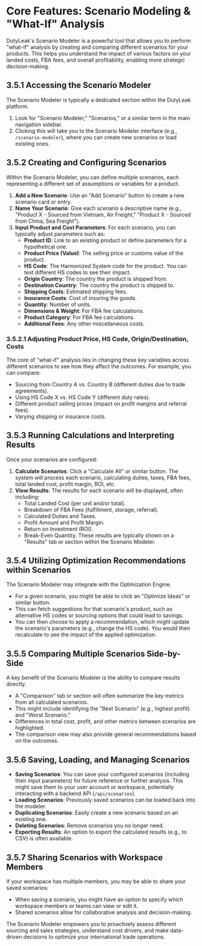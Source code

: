 # Core Features: Scenario Modeling & "What-If" Analysis

DutyLeak's Scenario Modeler is a powerful tool that allows you to perform "what-if" analysis by creating and comparing different scenarios for your products. This helps you understand the impact of various factors on your landed costs, FBA fees, and overall profitability, enabling more strategic decision-making.

## 3.5.1 Accessing the Scenario Modeler

The Scenario Modeler is typically a dedicated section within the DutyLeak platform.
1.  Look for "Scenario Modeler," "Scenarios," or a similar term in the main navigation sidebar.
2.  Clicking this will take you to the Scenario Modeler interface (e.g., `/scenario-modeler`), where you can create new scenarios or load existing ones.

## 3.5.2 Creating and Configuring Scenarios

Within the Scenario Modeler, you can define multiple scenarios, each representing a different set of assumptions or variables for a product.

1.  **Add a New Scenario**: Use an "Add Scenario" button to create a new scenario card or entry.
2.  **Name Your Scenario**: Give each scenario a descriptive name (e.g., "Product X - Sourced from Vietnam, Air Freight," "Product X - Sourced from China, Sea Freight").
3.  **Input Product and Cost Parameters**: For each scenario, you can typically adjust parameters such as:
    *   **Product ID**: Link to an existing product or define parameters for a hypothetical one.
    *   **Product Price (Value)**: The selling price or customs value of the product.
    *   **HS Code**: The Harmonized System code for the product. You can test different HS codes to see their impact.
    *   **Origin Country**: The country the product is shipped from.
    *   **Destination Country**: The country the product is shipped to.
    *   **Shipping Costs**: Estimated shipping fees.
    *   **Insurance Costs**: Cost of insuring the goods.
    *   **Quantity**: Number of units.
    *   **Dimensions & Weight**: For FBA fee calculations.
    *   **Product Category**: For FBA fee calculations.
    *   **Additional Fees**: Any other miscellaneous costs.

### 3.5.2.1 Adjusting Product Price, HS Code, Origin/Destination, Costs
The core of "what-if" analysis lies in changing these key variables across different scenarios to see how they affect the outcomes. For example, you can compare:
*   Sourcing from Country A vs. Country B (different duties due to trade agreements).
*   Using HS Code X vs. HS Code Y (different duty rates).
*   Different product selling prices (impact on profit margins and referral fees).
*   Varying shipping or insurance costs.

## 3.5.3 Running Calculations and Interpreting Results

Once your scenarios are configured:
1.  **Calculate Scenarios**: Click a "Calculate All" or similar button. The system will process each scenario, calculating duties, taxes, FBA fees, total landed cost, profit margin, ROI, etc.
2.  **View Results**: The results for each scenario will be displayed, often including:
    *   Total Landed Cost (per unit and/or total).
    *   Breakdown of FBA Fees (fulfillment, storage, referral).
    *   Calculated Duties and Taxes.
    *   Profit Amount and Profit Margin.
    *   Return on Investment (ROI).
    *   Break-Even Quantity.
    These results are typically shown on a "Results" tab or section within the Scenario Modeler.

## 3.5.4 Utilizing Optimization Recommendations within Scenarios

The Scenario Modeler may integrate with the Optimization Engine.
*   For a given scenario, you might be able to click an "Optimize Ideas" or similar button.
*   This can fetch suggestions for that scenario's product, such as alternative HS codes or sourcing options that could lead to savings.
*   You can then choose to apply a recommendation, which might update the scenario's parameters (e.g., change the HS code). You would then recalculate to see the impact of the applied optimization.

## 3.5.5 Comparing Multiple Scenarios Side-by-Side

A key benefit of the Scenario Modeler is the ability to compare results directly.
*   A "Comparison" tab or section will often summarize the key metrics from all calculated scenarios.
*   This might include identifying the "Best Scenario" (e.g., highest profit) and "Worst Scenario."
*   Differences in total cost, profit, and other metrics between scenarios are highlighted.
*   The comparison view may also provide general recommendations based on the outcomes.

## 3.5.6 Saving, Loading, and Managing Scenarios

*   **Saving Scenarios**: You can save your configured scenarios (including their input parameters) for future reference or further analysis. This might save them to your user account or workspace, potentially interacting with a backend API (`/api/scenarios`).
*   **Loading Scenarios**: Previously saved scenarios can be loaded back into the modeler.
*   **Duplicating Scenarios**: Easily create a new scenario based on an existing one.
*   **Deleting Scenarios**: Remove scenarios you no longer need.
*   **Exporting Results**: An option to export the calculated results (e.g., to CSV) is often available.

## 3.5.7 Sharing Scenarios with Workspace Members

If your workspace has multiple members, you may be able to share your saved scenarios:
*   When saving a scenario, you might have an option to specify which workspace members or teams can view or edit it.
*   Shared scenarios allow for collaborative analysis and decision-making.

The Scenario Modeler empowers you to proactively assess different sourcing and sales strategies, understand cost drivers, and make data-driven decisions to optimize your international trade operations.
